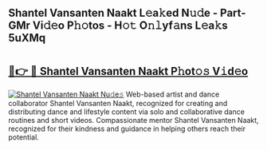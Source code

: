 ## Shantel Vansanten Naakt L𝚎a𝚔ed N𝚞𝚍e - Part-GMr Vi𝚍𝚎o P𝚑𝚘tos - H𝚘𝚝 O𝚗𝚕yf𝚊ns L𝚎a𝚔s 5uXMq

# <h2><a href="http://kf01per.oniu.top/?m=Shantel+Vansanten+Naakt">🔗👉 🔴 Shantel Vansanten Naakt P𝚑ot𝚘𝚜 V𝚒d𝚎o</a></h2>

[![Shantel Vansanten Naakt Nu𝚍e𝚜](https://i.imgur.com/0qMVB7G.gif)](http://kf01per.oniu.top/?m=Shantel+Vansanten+Naakt)
Web-based artist and dance collaborator Shantel Vansanten Naakt, recognized for creating and distributing dance and lifestyle content via solo and collaborative dance routines and short videos. Compassionate mentor Shantel Vansanten Naakt, recognized for their kindness and guidance in helping others reach their potential.  
